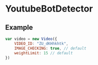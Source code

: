 # YoutubeBotDetector

## Example

```js
var video = new Video({
    VIDEO_ID: "ZU_dKHhkhtk",
    IMAGE_CHECKING: true, // default
    weightLimit: 15 // default
})
```